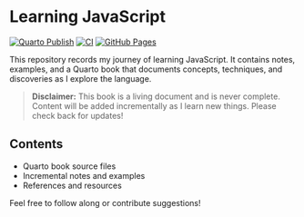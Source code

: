 # Learning JavaScript

[![Quarto Publish](https://github.com/isaac-cf-wong/learning-javascript/actions/workflows/publish.yml/badge.svg)](https://github.com/isaac-cf-wong/learning-javascript/actions/workflows/publish.yml)
[![CI](https://github.com/isaac-cf-wong/learning-javascript/actions/workflows/CI.yml/badge.svg)](https://github.com/isaac-cf-wong/learning-javascript/actions/workflows/CI.yml)
[![GitHub Pages](https://img.shields.io/badge/GitHub-Pages-blue?logo=github)](https://isaac-cf-wong.github.io/learning-javascript/)

This repository records my journey of learning JavaScript. It contains notes, examples, and a Quarto book that documents concepts, techniques, and discoveries as I explore the language.

> **Disclaimer:**
> This book is a living document and is never complete. Content will be added incrementally as I learn new things. Please check back for updates!

## Contents

- Quarto book source files
- Incremental notes and examples
- References and resources

Feel free to follow along or contribute suggestions!
